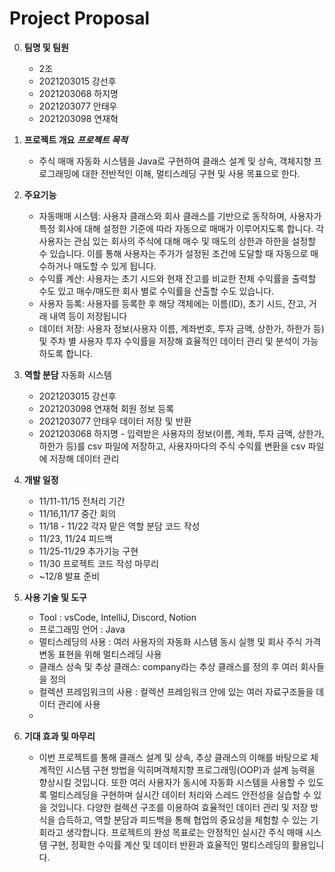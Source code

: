 # Project Proposal

0. **팀명 및 팀원**
   - 2조
   - 2021203015 강선후
   - 2021203068 하지명
   - 2021203077 안태우
   - 2021203098 연재혁

1. **프로젝트 개요**
   ***프로젝트 목적***
   - 주식 매매 자동화 시스템을 Java로 구현하여 클래스 설계 및 상속, 객체지향 프로그래밍에 대한 전반적인 이해, 멀티스레딩 구현 및 사용 목표으로 한다. 

2. **주요기능**
   - 자동매매 시스템: 사용자 클래스와 회사 클래스를 기반으로 동작하며, 사용자가 특정 회사에 대해 설정한 기준에 따라 자동으로 매매가 이루어지도록 합니다. 각 사용자는 관심 있는 회사의 주식에 대해 매수 및 매도의 상한과 하한을 설정할 수 있습니다. 이를 통해 사용자는 주가가 설정된 조건에 도달할 때 자동으로 매수하거나 매도할 수 있게 됩니다. 
   - 수익률 계산: 사용자는 초기 시드와 현재 잔고를 비교한 전체 수익률을 출력할 수도 있고 매수/매도한 회사 별로 수익률을 산출할 수도 있습니다.
   - 사용자 등록: 사용자를 등록한 후 해당 객체에는 이름(ID), 초기 시드, 잔고, 거래 내역 등이 저장됩니다
   - 데이터 저장: 사용자 정보(사용자 이름, 계좌번호, 투자 금액, 상한가, 하한가 등) 및 주차 별 사용자 투자 수익률을 저장해 효율적인 데이터 관리 및 분석이 가능하도록 합니다.

3. **역할 분담**
   자동화 시스템
   - 2021203015 강선후 
   - 2021203098 연재혁 
   회원 정보 등록
   - 2021203077 안태우
   데이터 저장 및 반환
   - 2021203068 하지명 - 입력받은 사용자의 정보(이름, 계좌, 투자 금액, 상한가, 하한가 등)를 csv 파일에 저장하고, 사용자마다의 주식 수익률 변환을 csv 파일에 저장해 데이터 관리


4. **개발 일정**
   - 11/11-11/15 전처리 기간
   - 11/16,11/17 중간 회의
   - 11/18 - 11/22 각자 맡은 역할 분담 코드 작성
   - 11/23, 11/24 피드백
   - 11/25-11/29 추가기능 구현
   - 11/30 프로젝트 코드 작성 마무리
   - ~12/8 발표 준비 

5. **사용 기술 및 도구**
   - Tool : vsCode, IntelliJ, Discord, Notion
   - 프로그래밍 언어 : Java
   - 멀티스레딩의 사용 : 여러 사용자의 자동화 시스템 동시 실행 및 회사 주식 가격 변동 표현을 위해 멀티스레딩 사용
   - 클래스 상속 및 추상 클래스: company라는 추상 클래스를 정의 후 여러 회사들을 정의
   - 컬렉션 프레임워크의 사용 : 컬렉션 프레임워크 안에 있는 여러 자료구조들을 데이터 관리에 사용
   - 

6. **기대 효과 및 마무리**
   - 이번 프로젝트를 통해 클래스 설계 및 상속, 추상 클래스의 이해를 바탕으로 체계적인 시스템 구현 방법을 익히며객체지향 프로그래밍(OOP)과 설계 능력을 향상시킬 것입니다. 또한 여러 사용자가 동시에 자동화 시스템을 사용할 수 있도록 멀티스레딩을 구현하며 실시간 데이터 처리와 스레드 안전성을 실습할 수 있을 것입니다. 다양한 컬렉션 구조를 이용하여 효율적인 데이터 관리 및 저장 방식을 습득하고, 역할 분담과 피드백을 통해 협업의 중요성을 체험할 수 있는 기회라고 생각합니다. 프로젝트의 완성 목표로는 안정적인 실시간 주식 매매 시스템 구현, 정확한 수익률 계산 및 데이터 반환과 효율적인 멀티스레딩의 활용입니다.



